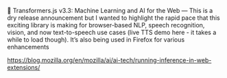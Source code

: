 🤖 Transformers.js v3.3: Machine Learning and AI for the Web — This is a dry release announcement but I wanted to highlight the rapid pace that this exciting library is making for browser-based NLP, speech recognition, vision, and now text-to-speech use cases (live TTS demo here - it takes a while to load though). It’s also being used in Firefox for various enhancements

https://blog.mozilla.org/en/mozilla/ai/ai-tech/running-inference-in-web-extensions/